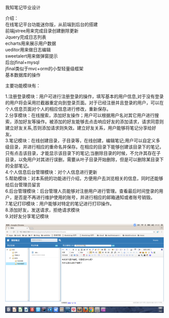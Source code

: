 我知笔记毕业设计<br>

介绍：<br>
在线笔记平台功能迷你版，从前端到后台的搭建<br>
前端jstree用来完成目录创建删除更新<br>
Jquery完成日志列表<br>
echarts用来展示用户数据<br>
ueditor用来做日志编辑<br>
sweetalert用来做弹窗提示<br>
后台jfinal+mysql<br>
jfinal类似于mvc+orm的小型轻量级框架<br>
基本数据库的操作<br>



主要功能模块有：<br>

1.注册登录模块：用户可进行注册登录的操作，填写基本的用户信息,对于没有登录的用户将会采用拦截器重定向到登录页面。对于已经注册并且登录的用户，可以在个人信息页面对个人的相应信息进行修改，重新保存。<br>
2.分享模块：在线搜索，添加好友操作；用户可以根据用户名对其它用户进行搜索，添加好友等操作。被添加的好友能够去点击响应好友的添加请求，请求同意则建立好友关系,否则添加请求则失效。建立好友关系，用户能够将笔记分享给好友。<br>
3.笔记模块：在线创建目录，子目录等，在线创建，编辑笔记;用户可以自定义多级目录，并进行相应的重命名并保存。在相应的目录下能够创建该目录下的笔记，只有点击该目录，才能显示该目录下的笔记;当删除目录的时候，不允许其存在子目录，以免用户对其进行误删，需要从叶子目录开始删除，但是可以删除某目录下的全部笔记。<br>
4.个人信息后台管理模块：对个人信息进行更新<br>
5.帮助模块：对本系统的功能进行介绍，方便用户去浏览相关的信息，同时还能够给后台管理员留言<br>
6.后台管理模块：后台管理人员能够对注册用户进行管理。查看最后时间登录的用户，是否是不再进行维护使用的账号，并进行相应的邮箱通知或者账号销毁。<br>
7.笔记打印模块：用户能够对特定的笔记进行打印操作。<br>
8.添加好友，发送请求，拒绝请求模块<br>
9.对好友分享笔记模块<br>


 ![image](https://github.com/Linuxea/wozi/blob/master/wozi/src/main/webapp/%E9%A1%B9%E7%9B%AE%E8%B5%84%E6%96%99/%E5%9B%BE%E7%89%87/main.png)
